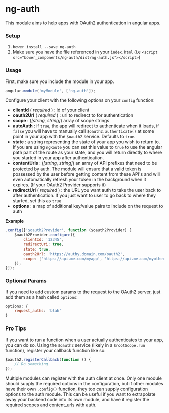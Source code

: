 # ng-auth

This module aims to help apps with OAuth2 authentication in angular apps.

### Setup
1. `bower install --save ng-auth`
2. Make sure you have the file referenced in your `index.html` (i.e `<script src="bower_components/ng-auth/dist/ng-auth.js"></script>`)

### Usage
First, make sure you include the module in your app.

```javascript
angular.module('myModule', ['ng-auth']);
```

Configure your client with the following options on your `config` function:

* **clientId** ( _required_ ) : Id of your client
* **oauth2Url** ( _required_ ) : url to redirect to for authentication
* **scope** : (*[string, string]*) array of scope strings
* **autoAuth** : if `true`, the app will redirect to authenticate when it loads, if `false` you will have to manually call `$oauth2.authenticate()` at some point in your app with the `$oauth2` service.  Defaults to `true`.
* **state** : a string representing the state of your app you wish to return to.  If you are using `ngRoute` you can set this value to `true` to use the angular path part of the route as your state, and you will return directly to where you started in your app after authentication.
* **contentUrls** : (*[string, string]*) an array of API prefixes that need to be protected by auth.  The module will ensure that a valid token is possessed by the user before getting content from these API's and will even automatically refresh your token in the background when it expires.  (If your OAuth2 Provider supports it)
* **redirectUri** ( *required* ) : the URL you want auth to take the user back to after authentication.  If you just want to user to go back to where they started, set this as `true`
* **options** : a map of additional key/value pairs to include on the request to auth

**Example**

```javascript
.config(['$oauth2Provider', function ($oauth2Provider) {
	$oauth2Provider.configure({
		clientId: '12345',
		redirectUri: true,
		state: true,
		oauth2Url: 'https://authy.domain.com/oauth2',
		scope: ['https://api.me.com/myapp', 'https://api.me.com/myotherapp']
	});
}]);
```

### Optional Params
If you need to add custom params to the request to the OAuth2 server, just add them as a hash called `options`:

```javascript
options: {
	request_auths: 'blah'
}
```

### Pro Tips

If you want to run a function when a user actually authenticates to your app, you can do so.  Using the `$oauth2` service (likely in a `$rootScope.run` function), register your callback function like so:

```javascript
$oauth2.registerCallback(function () {
	// Do something
});
```

Multiple modules can register with the auth client at once.  Only one module should supply the required options in the configuration, but if other modules have their own `.config()` function, they too can supply configuration options to the auth module.  This can be useful if you want to extrapolate away your backend code into its own module, and have it register the required scopes and content_urls with auth.
